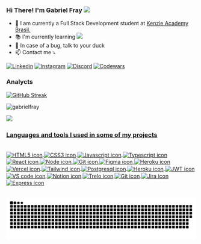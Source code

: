 ### Hi There! I'm Gabriel Fray  <img height="30em" src=https://github.com/TheDudeThatCode/TheDudeThatCode/raw/master/Assets/Hi.gif/>


<ul>
    <li> 🔭  I am currently a Full Stack Development student at <a href="https://kenzie.com.br/?trk_src=g&trk_cmp=15853756022&trk_grp=137371409172&trk_ad=574454391791&trk_kw=kenzie%20academy&utm_term=kenzie%20academy&utm_campaign=INSC-PER-2022-TERMOS-MARCA-SEARCH&utm_source=adwords&utm_medium=ppc&hsa_acc=2166776305&hsa_cam=15853756022&hsa_grp=137371409172&hsa_ad=574454391791&hsa_src=g&hsa_tgt=aud-1371784716651:kwd-392539756225&hsa_kw=kenzie%20academy&hsa_mt=b&hsa_net=adwords&hsa_ver=3&gclid=Cj0KCQjw5ZSWBhCVARIsALERCvzjbrh1GPo7YPjoAgLAA75UcAP-YlGq8eeDyMdHR0o4OcRkNfRK-cYaArTsEALw_wcB">Kenzie Academy Brasil.</a></li>
    <li> 📚 I'm currently learning <img src="https://img.shields.io/badge/Python-14354C?style=for-the-badge&logo=python&logoColor=white" /> </li>
    <li> 🦆 In case of a bug, talk to your duck </li>
    <li> 📫 Contact me ⤵️ </li>
</ul>


  [![Linkedin](https://img.shields.io/badge/LinkedIn-0077B5?style=for-the-badge&logo=linkedin&logoColor=white)](https://www.linkedin.com/in/gabrielfray/)
  [![Instagram](https://img.shields.io/badge/Instagram-E4405F?style=for-the-badge&logo=instagram&logoColor=white)](https://instagram.com/gabrielfray_dev)
  [![Discord](https://img.shields.io/badge/Discord-7289DA?style=for-the-badge&logo=discord&logoColor=white)](https://discord.com/users/330007901718577153)
  [![Codewars](https://img.shields.io/badge/Codewars-B1361E?style=for-the-badge&logo=Codewars&logoColor=white)](https://www.codewars.com/users/Gabriel%20Fray)

  
 ### Analycts

  [![GitHub Streak](http://github-readme-streak-stats.herokuapp.com?user=gabrielfray&theme=dark&date_format=M%20j%5B%2C%20Y%5D)](https://git.io/streak-stats)

  <p><img height="198em" src="https://github-readme-stats.vercel.app/api/top-langs?username=gabrielfray&show_icons=true&locale=en&layout=compact&theme=dark" alt="gabrielfray" /></p>
 
  <a href="https://github.com/GabrielFray">
  <img height="195em" src="https://github-readme-stats.vercel.app/api?username=gabrielfray&show_icons=true&theme=dark&include_all_commits=true&count_private=true"/>
  
  
### Languages and tools I used in some of my projects

<div style="display: inline_block">
<br/>
    <img align="center" alt="HTML5 icon" src="https://img.shields.io/badge/HTML5-E34F26?style=for-the-badge&logo=html5&logoColor=white">
    <img align="center" alt="CSS3 icon" src="https://img.shields.io/badge/CSS3-1572B6?style=for-the-badge&logo=css3&logoColor=white">
    <img align="center" alt="Javascript icon" src="https://img.shields.io/badge/JavaScript-323330?style=for-the-badge&logo=javascript&logoColor=F7DF1E">
    <img align="center" alt="Typescript icon" src="https://img.shields.io/badge/TypeScript-007ACC?style=for-the-badge&logo=typescript&logoColor=white">
    <img align="center" alt="React icon" src="https://img.shields.io/badge/React-20232A?style=for-the-badge&logo=react&logoColor=61DAFB">
    <img align="center" alt="Node icon" src="https://img.shields.io/badge/Node.js-43853D?style=for-the-badge&logo=node.js&logoColor=white">
    <img align="center" alt="Git icon" src="https://img.shields.io/badge/GIT-E44C30?style=for-the-badge&logo=git&logoColor=white">
    <img align="center" alt="Figma icon" src="https://img.shields.io/badge/Figma-F24E1E?style=for-the-badge&logo=figma&logoColor=white">
    <img align="center" alt="Heroku icon" src="https://img.shields.io/badge/Heroku-430098?style=for-the-badge&logo=heroku&logoColor=white">
    <img align="center" alt="Vercel icon" src="https://img.shields.io/badge/Vercel-000000?style=for-the-badge&logo=vercel&logoColor=white">
    <img align="center" alt="Tailwind icon" src="https://img.shields.io/badge/Tailwind_CSS-38B2AC?style=for-the-badge&logo=tailwind-css&logoColor=white">
    <img align="center" alt="Postgresql icon" src="https://img.shields.io/badge/PostgreSQL-316192?style=for-the-badge&logo=postgresql&logoColor=white">
    <img align="center" alt="Heroku icon" src="https://img.shields.io/badge/Heroku-430098?style=for-the-badge&logo=heroku&logoColor=white">
    <img align="center" alt="JWT icon" src="https://img.shields.io/badge/json%20web%20tokens-323330?style=for-the-badge&logo=json-web-tokens&logoColor=pink">
    <img align="center" alt="VS code icon" src="https://img.shields.io/badge/Visual_Studio-5C2D91?style=for-the-badge&logo=visual%20studio&logoColor=white">
    <img align="center" alt="Notion icon" src="https://img.shields.io/badge/Notion-000000?style=for-the-badge&logo=notion&logoColor=white">
    <img align="center" alt="Trelo icon" src="https://img.shields.io/badge/Trello-0052CC?style=for-the-badge&logo=trello&logoColor=white">
    <img align="center" alt="Git icon" src="https://img.shields.io/badge/GIT-E44C30?style=for-the-badge&logo=git&logoColor=white">
    <img align="center" alt="Jira icon" src="https://img.shields.io/badge/Jira-0052CC?style=for-the-badge&logo=Jira&logoColor=white">
    <img align="center" alt="Express icon" src="https://img.shields.io/badge/Express.js-404D59?style=for-the-badge">
</div><br/>
  
 <div align="center">

  ![Snake animation](https://github.com/GabrielFray/gabrielfray/blob/output/github-contribution-grid-snake.svg)

 </div>

 
 
